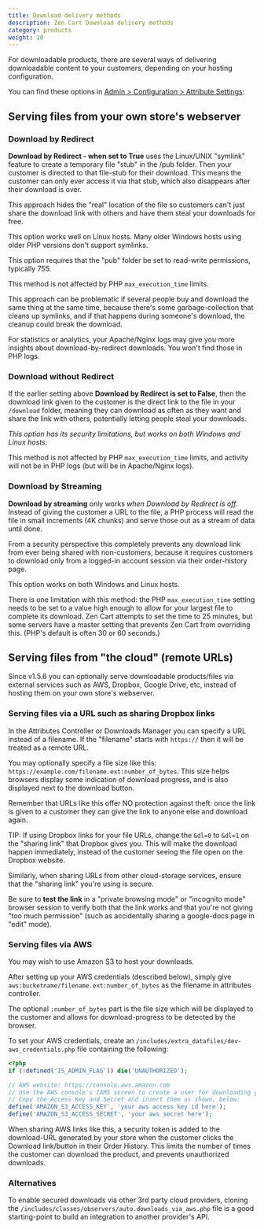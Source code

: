 ```yaml
---
title: Download delivery methods 
description: Zen Cart Download delivery methods 
category: products
weight: 10
---
```

For downloadable products, there are several ways of delivering downloadable content to your customers, depending on your hosting configuration.  

You can find these options in [Admin > Configuration > Attribute Settings](/user/admin_pages/configuration/configuration_attributesettings/):

## Serving files from your own store's webserver

### Download by Redirect

**Download by Redirect - when set to True** uses the Linux/UNIX "symlink" feature to create a temporary file "stub" in the /pub folder. Then your customer is directed to that file-stub for their download. This means the customer can only ever access it via that stub, which also disappears after their download is over. 

This approach hides the "real" location of the file so customers can't just share the download link with others and have them steal your downloads for free.

This option works well on Linux hosts. Many older Windows hosts using older PHP versions don't support symlinks.

This option requires that the "pub" folder be set to read-write permissions, typically 755.

This method is not affected by PHP `max_execution_time` limits.  

This approach can be problematic if several people buy and download the same thing at the same time, because there's some garbage-collection that cleans up symlinks, and if that happens during someone's download, the cleanup could break the download.

For statistics or analytics, your Apache/Nginx logs may give you more insights about download-by-redirect downloads. You won't find those in PHP logs.

### Download without Redirect

If the earlier setting above **Download by Redirect is set to False**, then the download link given to the customer is the direct link to the file in your `/download` folder, meaning they can download as often as they want and share the link with others, potentially letting people steal your downloads.   

_This option has its security limitations, but works on both Windows and Linux hosts._  

This method is not affected by PHP `max_execution_time` limits, and activity will not be in PHP logs (but will be in Apache/Nginx logs).

### Download by Streaming

**Download by streaming** only works _when Download by Redirect is off._ Instead of giving the customer a URL to the file, a PHP process will read the file in small increments (4K chunks) and serve those out as a stream of data until done. 

From a security perspective this completely prevents any download link from ever being shared with non-customers, because it requires customers to download only from a logged-in account session via their order-history page.

This option works on both Windows and Linux hosts.  

There is one limitation with this method: the PHP `max_execution_time` setting needs to be set to a value high enough to allow for your largest file to complete its download. Zen Cart attempts to set the time to 25 minutes, but some servers have a master setting that prevents Zen Cart from overriding this. (PHP's default is often 30 or 60 seconds.)



## Serving files from "the cloud" (remote URLs)

Since v1.5.6 you can optionally serve downloadable products/files via external services such as AWS, Dropbox, Google Drive, etc, instead of hosting them on your own store's webserver.

### Serving files via a URL such as sharing Dropbox links

In the Attributes Controller or Downloads Manager you can specify a URL instead of a filename. If the "filename" starts with `https://` then it will be treated as a remote URL.

You may optionally specify a file size like this: `https://example.com/filename.ext:number_of_bytes`. This size helps browsers display some indication of download progress, and is also displayed next to the download button.

Remember that URLs like this offer NO protection against theft: once the link is given to a customer they can give the link to anyone else and download again.

TIP: If using Dropbox links for your file URLs, change the `&dl=0` to `&dl=1` on the "sharing link" that Dropbox gives you. This will make the download happen immediately, instead of the customer seeing the file open on the Dropbox website.

Similarly, when sharing URLs from other cloud-storage services, ensure that the "sharing link" you're using is secure.

Be sure to **test the link** in a "private browsing mode" or "incognito mode" browser session to verify both that the link works and that you're not giving "too much permission" (such as accidentally sharing a google-docs page in "edit" mode).


### Serving files via AWS

You may wish to use Amazon S3 to host your downloads.

After setting up your AWS credentials (described below), simply give `aws:bucketname/filename.ext:number_of_bytes` as the filename in attributes controller. 

The optional `:number_of_bytes` part is the file size which will be displayed to the customer and allows for download-progress to be detected by the browser.

To set your AWS credentials, create an `/includes/extra_datafiles/dev-aws_credentials.php` file containing the following:

```php
<?php
if (!defined('IS_ADMIN_FLAG')) die('UNAUTHORIZED');

// AWS website: https://console.aws.amazon.com
// Use the AWS console's IAMS screen to create a user for downloading your S3 files.
// Copy the Access Key and Secret and insert them as shown, below:
define('AMAZON_S3_ACCESS_KEY', 'your aws access key id here');
define('AMAZON_S3_ACCESS_SECRET', 'your aws secret here');
```

When sharing AWS links like this, a security token is added to the download-URL generated by your store when the customer clicks the Download link/button in their Order History. This limits the number of times the customer can download the product, and prevents unauthorized downloads.


### Alternatives

To enable secured downloads via other 3rd party cloud providers, cloning the `/includes/classes/observers/auto.downloads_via_aws.php` file is a good starting-point to build an integration to another provider's API.




